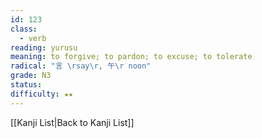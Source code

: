 ```yaml
---
id: 123
class:
  - verb
reading: yurusu
meaning: to forgive; to pardon; to excuse; to tolerate
radical: "言 \rsay\r, 午\r noon"
grade: N3
status:
difficulty: ★★
---
```

[[Kanji List|Back to Kanji List]]